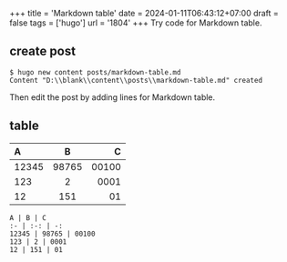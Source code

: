 +++
title = 'Markdown table'
date = 2024-01-11T06:43:12+07:00
draft = false
tags = ['hugo']
url = '1804'
+++
Try code for Markdown table.
<!--more-->


## create post
```
$ hugo new content posts/markdown-table.md
Content "D:\\blank\\content\\posts\\markdown-table.md" created
```
Then edit the post by adding lines for Markdown table.


## table
A | B | C
:- | :-: | -:
12345 | 98765 | 00100
123 | 2 | 0001
12 | 151 | 01

```
A | B | C
:- | :-: | -:
12345 | 98765 | 00100
123 | 2 | 0001
12 | 151 | 01
```
